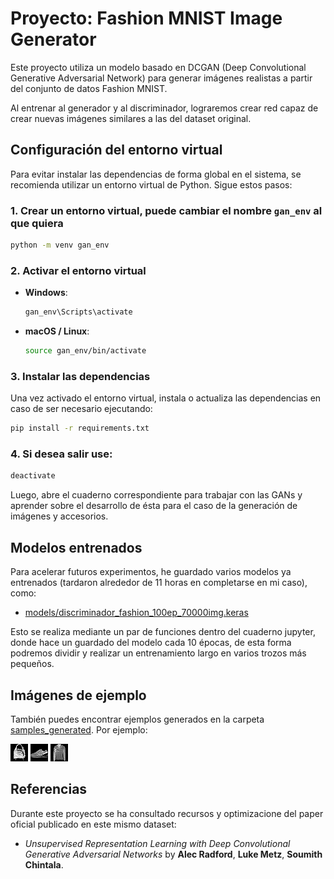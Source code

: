 # Proyecto: Fashion MNIST Image Generator
Este proyecto utiliza un modelo basado en DCGAN (Deep Convolutional Generative Adversarial Network) para generar imágenes realistas a partir del conjunto de datos Fashion MNIST. 

Al entrenar al generador y al discriminador, lograremos crear red capaz de crear nuevas imágenes similares a las del dataset original.

## Configuración del entorno virtual
Para evitar instalar las dependencias de forma global en el sistema, se recomienda utilizar un entorno virtual de Python. Sigue estos pasos:

### 1. Crear un entorno virtual, puede cambiar el nombre `gan_env` al que quiera
```bash
python -m venv gan_env
```

### 2. Activar el entorno virtual
- **Windows**:
  ```bash
  gan_env\Scripts\activate
  ```
- **macOS / Linux**:
  ```bash
  source gan_env/bin/activate
  ```

### 3. Instalar las dependencias
Una vez activado el entorno virtual, instala o actualiza las dependencias en caso de ser necesario ejecutando:
```bash
pip install -r requirements.txt
```

### 4. Si desea salir use:
```bash
deactivate
```

Luego, abre el cuaderno correspondiente para trabajar con las GANs y aprender sobre el desarrollo de ésta para el caso de la generación de imágenes y accesorios.

## Modelos entrenados
Para acelerar futuros experimentos, he guardado varios modelos ya entrenados (tardaron alrededor de 11 horas en completarse en mi caso), como:
- [models/discriminador_fashion_100ep_70000img.keras](models/discriminador_fashion_100ep_70000img.keras)

Esto se realiza mediante un par de funciones dentro del cuaderno jupyter, donde hace un guardado del modelo cada 10 épocas, de esta forma podremos dividir y realizar un entrenamiento largo en varios trozos más pequeños.

## Imágenes de ejemplo
También puedes encontrar ejemplos generados en la carpeta [samples_generated](samples_generated). Por ejemplo:

![Imagen generada 1](samples_generated/image_81.png)
![Imagen generada 2](samples_generated/image_2.png)
![Imagen generada 3](samples_generated/image_15.png)

## Referencias
Durante este proyecto se ha consultado recursos y optimizacione del paper oficial publicado en este mismo dataset:

- *Unsupervised Representation Learning with Deep Convolutional Generative Adversarial Networks* by **Alec Radford**, **Luke Metz**, **Soumith Chintala**.
